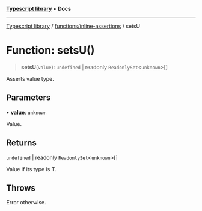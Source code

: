 [**Typescript library**](../../../index.md) • **Docs**

***

[Typescript library](../../../modules.md) / [functions/inline-assertions](../index.md) / setsU

# Function: setsU()

> **setsU**(`value`): `undefined` \| readonly `ReadonlySet`\<`unknown`\>[]

Asserts value type.

## Parameters

• **value**: `unknown`

Value.

## Returns

`undefined` \| readonly `ReadonlySet`\<`unknown`\>[]

Value if its type is T.

## Throws

Error otherwise.
